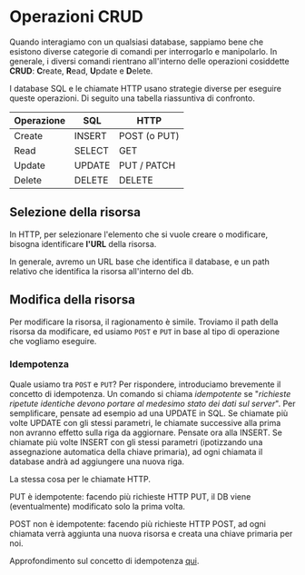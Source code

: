 <style>
.centered {
	text-align: center;
}
img.right_side {
  float: right;
  margin:5px 5px 0px 20px;
  width: 50%;
}
img.left_side {
  float:left;
  margin:5px 20px 0px 5px;
  width: 20%;
}

p.clear {
  clear: both;  
}
p.img-container {
  margin-bottom: 15px;
}

p.img-container::after {
  margin-bottom: 15px;
  overflow: hidden;
  clear: both;
}
</style>

# Operazioni CRUD

Quando interagiamo con un qualsiasi database, sappiamo bene che esistono diverse categorie di comandi per interrogarlo e manipolarlo. In generale, i diversi comandi rientrano all'interno delle operazioni cosiddette **CRUD**: **C**reate, **R**ead, **U**pdate e **D**elete.

I database SQL e le chiamate HTTP usano strategie diverse per eseguire queste operazioni. Di seguito una tabella riassuntiva di confronto.

| Operazione  | SQL | HTTP |
|---|---|---|
| Create |INSERT|POST (o PUT)|
| Read  |SELECT|GET|
| Update  |UPDATE|PUT / PATCH|
| Delete  |DELETE|DELETE|

## Selezione della risorsa
In HTTP, per selezionare l'elemento che si vuole creare o modificare, bisogna identificare **l'URL** della risorsa.

In generale, avremo un URL base che identifica il database, e un path relativo che identifica la risorsa all'interno del db.


## Modifica della risorsa
Per modificare la risorsa, il ragionamento è simile. Troviamo il path della risorsa da modificare, ed usiamo `POST` e `PUT` in base al tipo di operazione che vogliamo eseguire.

### Idempotenza
Quale usiamo tra `POST` e `PUT`? Per rispondere, introduciamo brevemente il concetto di idempotenza. Un comando si chiama _idempotente_ se "_richieste ripetute identiche devono portare al medesimo stato dei dati sul server_". Per semplificare, pensate ad esempio ad una UPDATE in SQL. Se chiamate più volte UPDATE con gli stessi parametri, le chiamate successive alla prima non avranno effetto sulla riga da aggiornare. Pensate ora alla INSERT. Se chiamate più volte INSERT con gli stessi parametri (ipotizzando una assegnazione automatica della chiave primaria), ad ogni chiamata il database andrà ad aggiungere una nuova riga.

La stessa cosa per le chiamate HTTP.

PUT è idempotente: facendo più richieste HTTP PUT, il DB viene (eventualmente) modificato solo la prima volta.

POST non è idempotente: facendo più richieste HTTP POST, ad ogni chiamata verrà aggiunta una nuova risorsa e creata una chiave primaria per noi.

Approfondimento sul concetto di idempotenza [qui]( http://blog.loris.tissino.it/2013/06/http-rest-e-api.html).
